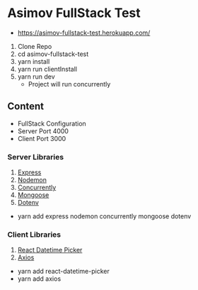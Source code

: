 # Asimov FullStack Test
- https://asimov-fullstack-test.herokuapp.com/

1. Clone Repo
2. cd asimov-fullstack-test
3. yarn install
4. yarn run clientInstall
5. yarn run dev
    - Project will run concurrently

## Content
* FullStack Configuration
* Server Port 4000
* Client Port 3000

### Server Libraries
1. [Express](https://yarnpkg.com/en/package/express)
2. [Nodemon](https://yarnpkg.com/en/package/nodemon)
3. [Concurrently](https://yarnpkg.com/en/package/concurrently)
4. [Mongoose](https://yarnpkg.com/en/package/mongoose)
5. [Dotenv](https://yarnpkg.com/en/package/dotenv)

- yarn add express nodemon concurrently mongoose dotenv

### Client Libraries
1. [React Datetime Picker](https://yarnpkg.com/en/package/react-datetime-picker)
2. [Axios](https://yarnpkg.com/en/package/axios)

- yarn add react-datetime-picker
- yarn add axios
    


